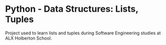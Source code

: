# Python - Data Structures: Lists, Tuples

Project used to learn lists and tuples during Software Engineering studies at
ALX Holberton School.
